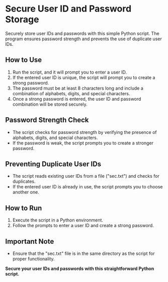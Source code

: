# Secure User ID and Password Storage

Securely store user IDs and passwords with this simple Python script. The program ensures password strength and prevents the use of duplicate user IDs.

## How to Use

1. Run the script, and it will prompt you to enter a user ID.
2. If the entered user ID is unique, the script will prompt you to create a strong password.
3. The password must be at least 8 characters long and include a combination of alphabets, digits, and special characters.
4. Once a strong password is entered, the user ID and password combination will be stored securely.

## Password Strength Check

- The script checks for password strength by verifying the presence of alphabets, digits, and special characters.
- If the password is weak, the script prompts you to create a stronger password.

## Preventing Duplicate User IDs

- The script reads existing user IDs from a file ("sec.txt") and checks for duplicates.
- If the entered user ID is already in use, the script prompts you to choose another one.

## How to Run

1. Execute the script in a Python environment.
2. Follow the prompts to enter a user ID and create a strong password.

## Important Note

- Ensure that the "sec.txt" file is in the same directory as the script for proper functionality.

**Secure your user IDs and passwords with this straightforward Python script.**

